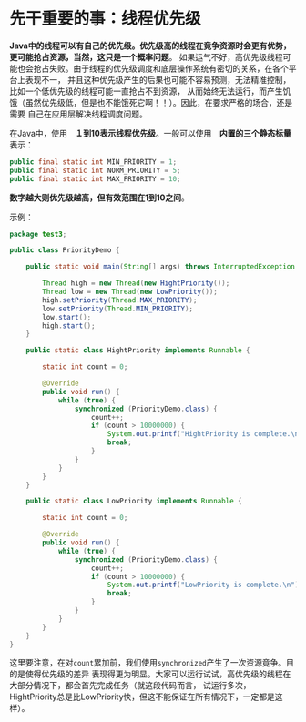 先干重要的事：线程优先级
===============================================
**Java中的线程可以有自己的优先级。优先级高的线程在竟争资源时会更有优势，更可能抢占资源，当然，这只是一个概率问题**。
如果运气不好，高优先级线程可能也会抢占失败。由于线程的优先级调度和底层操作系统有密切的关系，在各个平台上表现不一，
并且这种优先级产生的后果也可能不容易预测，无法精准控制，比如一个低优先级的线程可能一直抢占不到资源，
从而始终无法运行，而产生饥饿（虽然优先级低，但是也不能饿死它啊！！）。因此，在要求严格的场合，还是需要
自己在应用层解决线程调度问题。

在Java中，使用　**１到10表示线程优先级**。一般可以使用　**内置的三个静态标量**　表示：
```java
public final static int MIN_PRIORITY = 1;
public final static int NORM_PRIORITY = 5;
public final static int MAX_PRIORITY = 10;
```
**数字越大则优先级越高，但有效范围在1到10之间**。

示例：
```java
package test3;

public class PriorityDemo {

    public static void main(String[] args) throws InterruptedException {

        Thread high = new Thread(new HightPriority());
        Thread low = new Thread(new LowPriority());
        high.setPriority(Thread.MAX_PRIORITY);
        low.setPriority(Thread.MIN_PRIORITY);
        low.start();
        high.start();
    }

    public static class HightPriority implements Runnable {

        static int count = 0;

        @Override
        public void run() {
            while (true) {
                synchronized (PriorityDemo.class) {
                    count++;
                    if (count > 10000000) {
                        System.out.printf("HightPriority is complete.\n");
                        break;
                    }
                }
            }
        }
    }

    public static class LowPriority implements Runnable {

        static int count = 0;

        @Override
        public void run() {
            while (true) {
                synchronized (PriorityDemo.class) {
                    count++;
                    if (count > 10000000) {
                        System.out.printf("LowPriority is complete.\n");
                        break;
                    }
                }
            }
        }
    }
}
```
这里要注意，在对`count`累加前，我们使用`synchronized`产生了一次资源竟争。目的是使得优先级的差异
表现得更为明显。大家可以运行试试，高优先级的线程在大部分情况下，都会首先完成任务（就这段代码而言，
试运行多次，HightPriority总是比LowPriority快，但这不能保证在所有情况下，一定都是这样）。
